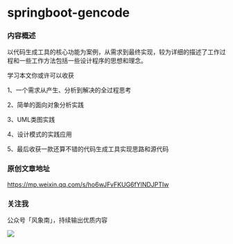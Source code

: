 # springboot-gencode

### 内容概述

以代码生成工具的核心功能为案例，从需求到最终实现，较为详细的描述了工作过程和一些工作方法包括一些设计程序的思想和理念。

学习本文你或许可以收获

1、一个需求从产生、分析到解决的全过程思考

2、简单的面向对象分析实践

3、UML类图实践

4、设计模式的实践应用

5、最后收获一款还算不错的代码生成工具实现思路和源代码


### 原创文章地址

https://mp.weixin.qq.com/s/ho6wJFvFKUG6fYlNDJPTIw


### 关注我

公众号「风象南」，持续输出优质内容


![](https://raw.githubusercontent.com/yuboon/java-examples/master/springboot-gencode/doc/image/qrcode.jpg)




